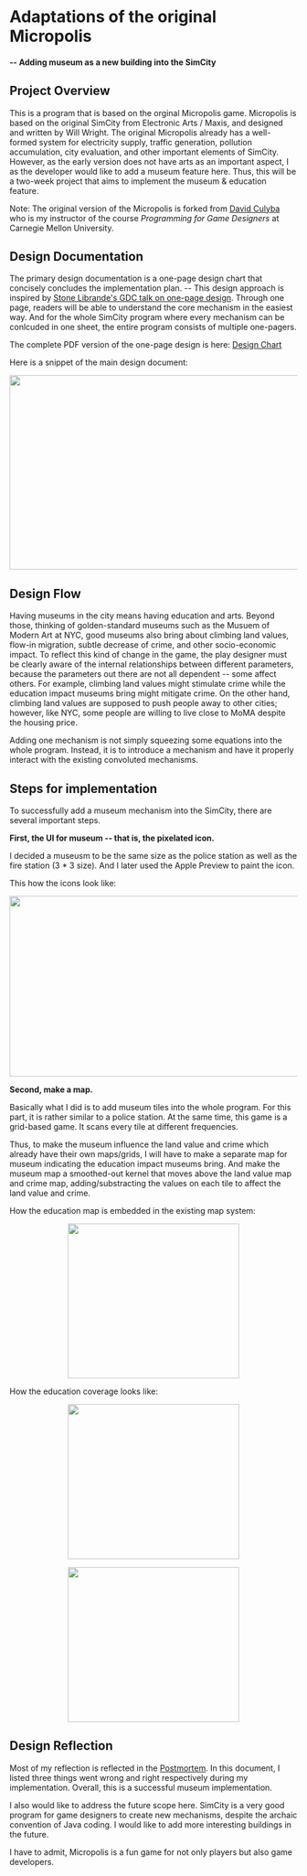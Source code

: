 # Adaptations of the original Micropolis
#### -- Adding museum as a new building into the SimCity

## Project Overview
This is a program that is based on the orginal Micropolis game.
Micropolis is based on the original SimCity from Electronic Arts / Maxis, and designed and written by Will Wright. 
The original Micropolis already has a well-formed system for electricity supply, traffic generation, pollution accumulation, city evaluation, and other important elements of SimCity.
However, as the early version does not have arts as an important aspect, I as the developer would like to add a museum feature here. Thus, this will be a two-week project that aims to implement the museum & education feature. 

Note: The original version of the Micropolis is forked from [David Culyba](https://github.com/dculyba) who is my instructor of the course *Programming for Game Designers* at Carnegie Mellon University.

## Design Documentation
The primary design documentation is a one-page design chart that concisely concludes the implementation plan. 
-- This design approach is inspired by [Stone Librande's GDC talk on one-page design](https://www.gdcvault.com/play/1012356/One-Page).
Through one page, readers will be able to understand the core mechanism in the easiest way. And for the whole SimCity program where every mechanism can be conlcuded in one sheet, the entire program consists of multiple one-pagers.

The complete PDF version of the one-page design is here: [Design Chart](https://github.com/ValerieWang628/pfgd-micropolis/blob/master/designDocForMuseums/FinalDesignDocForMuseum.pdf)

Here is a snippet of the main design document:
<p align="center">
<img src="https://github.com/ValerieWang628/pfgd-micropolis/blob/master/designDocForMuseums/FinalDesignDocForMuseumJPG.jpg" width="600" height="340" />
</p>

## Design Flow
Having museums in the city means having education and arts. Beyond those, thinking of golden-standard museums such as the Musuem of Modern Art at NYC, good museums also bring about climbing land values, flow-in migration, subtle decrease of crime, and other socio-economic impact. To reflect this kind of change in the game, the play designer must be clearly aware of the internal relationships between different parameters, because the parameters out there are not all dependent -- some affect others. For example, climbing land values might stimulate crime while the education impact museums bring might mitigate crime. On the other hand, climbing land values are supposed to push people away to other cities; however, like NYC, some people are willing to live close to MoMA despite the housing price. 

Adding one mechanism is not simply squeezing some equations into the whole program. Instead, it is to introduce a mechanism and have it properly interact with the existing convoluted mechanisms.

## Steps for implementation
To successfully add a museum mechanism into the SimCity, there are several important steps.

**First, the UI for museum -- that is, the pixelated icon.** 

I decided a museusm to be the same size as the police station as well as the fire station (3 * 3 size).
And I later used the Apple Preview to paint the icon.

This how the icons look like:
<p align="center">
<img src="https://github.com/ValerieWang628/pfgd-micropolis/blob/master/designDocForMuseums/Pixelated%20Icon%20for%20Museums.png" width ="600" height="316"/>
</p>

**Second, make a map.**

Basically what I did is to add museum tiles into the whole program. For this part, it is rather similar to a police station. 
At the same time, this game is a grid-based game. It scans every tile at different frequencies. 

Thus, to make the museum influence the land value and crime which already have their own maps/grids, I will have to make a separate map for museum indicating the education impact museums bring. And make the museum map a smoothed-out kernel that moves above the land value map and crime map, adding/substracting the values on each tile to affect the land value and crime. 

How the education map is embedded in the existing map system:
<p align="center">
<img src="https://github.com/ValerieWang628/pfgd-micropolis/blob/master/designDocForMuseums/EducationCoverageMap.png" width ="300" height="271"/>
</p>

How the education coverage looks like:
<p align="center">
<img src="https://github.com/ValerieWang628/pfgd-micropolis/blob/master/designDocForMuseums/EducationRadiation.png" width ="300" height="271"/>
</p>
<p align="center">
<img src="https://github.com/ValerieWang628/pfgd-micropolis/blob/master/designDocForMuseums/EducationCoverage.png" width ="300" height="271"/>
</p>

## Design Reflection

Most of my reflection is reflected in the [Postmortem](https://github.com/ValerieWang628/pfgd-micropolis/blob/master/designDocForMuseums/Postmortem%20for%20museum%20design.pdf). In this document, I listed three things went wrong and right respectively during my implementation. Overall, this is a successful museum implementation.

I also would like to address the future scope here. SimCity is a very good program for game designers to create new mechanisms, despite the archaic convention of Java coding. I would like to add more interesting buildings in the future. 

I have to admit, Micropolis is a fun game for not only players but also game developers.

